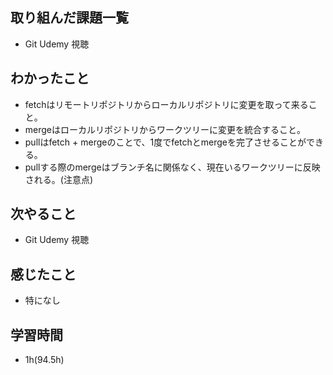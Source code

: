 ## 取り組んだ課題一覧
- Git Udemy 視聴
## わかったこと
- fetchはリモートリポジトリからローカルリポジトリに変更を取って来ること。
- mergeはローカルリポジトリからワークツリーに変更を統合すること。
- pullはfetch + mergeのことで、1度でfetchとmergeを完了させることができる。
- pullする際のmergeはブランチ名に関係なく、現在いるワークツリーに反映される。(注意点)

## 次やること
- Git Udemy 視聴
## 感じたこと
-  特になし
## 学習時間
- 1h(94.5h)
